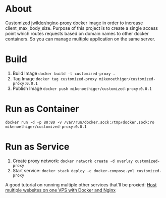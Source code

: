 # About

Customized [jwilder/nginx-proxy](https://github.com/jwilder/nginx-proxy) docker image in order to increase client_max_body_size. Purpose of this project is to create a single access point which routes requests based on domain names to other docker containers. So you can manage multiple application on the same server.

# Build

1. Build Image `docker build -t customized-proxy .`
2. Tag Image `docker tag customized-proxy mikenoethiger/customized-proxy:0.0.1`
3. Publish Image `docker push mikenoethiger/customized-proxy:0.0.1`

# Run as Container

`docker run -d -p 80:80 -v /var/run/docker.sock:/tmp/docker.sock:ro mikenoethiger/customized-proxy:0.0.1`

# Run as Service

1. Create proxy network: `docker network create -d overlay customized-proxy`
2. Start service: `docker stack deploy -c docker-compose.yml customized-proxy`

A good tutorial on running multiple other services that'll be proxied: [Host multiple websites on one VPS with Docker and Nginx](https://blog.ssdnodes.com/blog/host-multiple-websites-docker-nginx/)
